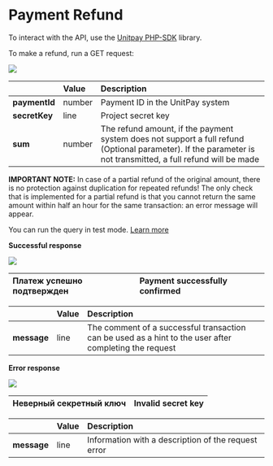 # Payment Refund

To interact with the API, use the [Unitpay PHP-SDK](https://github.com/unitpay/php-sdk) library.

To make a refund, run a GET request:

![](../.gitbook/assets/image%20%286%29.png)

|  | **Value** | **Description** |
| :--- | :--- | :--- |
| **paymentId** | number | Payment ID in the UnitPay system |
| **secretKey** | line | Project secret key |
| **sum** | number | The refund amount, if the payment system does not support a full refund \(Optional parameter\). If the parameter is not transmitted, a full refund will be made |

**IMPORTANT NOTE:** In case of a partial refund of the original amount, there is no protection against duplication for repeated refunds! The only check that is implemented for a partial refund is that you cannot return the same amount within half an hour for the same transaction: an error message will appear.

You can run the query in test mode. [Learn more](../other/test-api.md)

**Successful response**

![](../.gitbook/assets/image%20%2865%29.png)

| Платеж успешно подтвержден | Payment successfully confirmed |
| :--- | :--- |


|  | **Value** | **Description** |
| :--- | :--- | :--- |
| **message** | line | The comment of a successful transaction can be used as a hint to the user after completing the request |

**Error response**

![](../.gitbook/assets/image%20%2860%29.png)

| Неверный секретный ключ | Invalid secret key |
| :--- | :--- |


|  | **Value** | **Description** |
| :--- | :--- | :--- |
| **message** | line | Information with a description of the request error |


